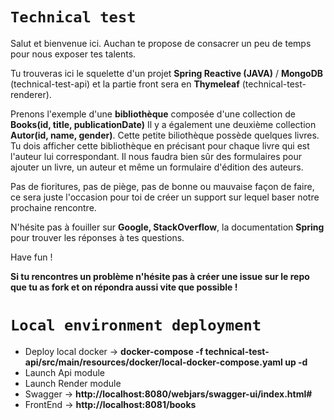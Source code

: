 # **`Technical test`**

Salut et bienvenue ici. Auchan te propose de consacrer un peu de temps pour nous exposer tes talents.

Tu trouveras ici le squelette d'un projet **Spring Reactive (JAVA)** / **MongoDB** (technical-test-api) et la partie
front sera en **Thymeleaf** (technical-test-renderer).

Prenons l'exemple d'une **bibliothèque** composée d'une collection de **Books(id, title, publicationDate)**
Il y a également une deuxième collection **Autor(id, name, gender)**.
Cette petite biliothèque possède quelques livres.
Tu dois afficher cette bibliothèque en précisant pour chaque livre qui est l'auteur lui correspondant.
Il nous faudra bien sûr des formulaires pour ajouter un livre, un auteur et même un formulaire d'édition des auteurs.

Pas de fioritures, pas de piège, pas de bonne ou mauvaise façon de faire, ce sera juste l'occasion pour toi de créer un
support sur lequel baser notre prochaine rencontre.

N'hésite pas à fouiller sur **Google, StackOverflow**, la documentation **Spring** pour trouver les réponses à tes
questions.

Have fun !

**Si tu rencontres un problème n'hésite pas à créer une issue sur le repo que tu as fork et on répondra aussi vite que
possible !**

# **`Local environment deployment`**

- Deploy local docker -> **docker-compose -f technical-test-api/src/main/resources/docker/local-docker-compose.yaml up
  -d**
- Launch Api module
- Launch Render module
- Swagger -> **http://localhost:8080/webjars/swagger-ui/index.html#**
- FrontEnd -> **http://localhost:8081/books**